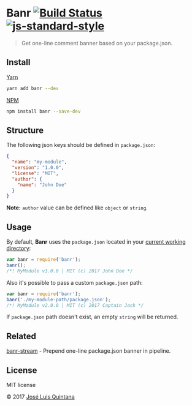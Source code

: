 # Banr [![Build Status](https://travis-ci.org/joseluisq/banr.svg?branch=master)](https://travis-ci.org/joseluisq/banr) [![js-standard-style](https://img.shields.io/badge/code%20style-standard-brightgreen.svg)](http://standardjs.com/)
> Get one-line comment banner based on your package.json.

## Install

[Yarn](https://yarnpkg.com)

```sh
yarn add banr --dev
```

[NPM](https://www.npmjs.com)

```sh
npm install banr --save-dev
```

## Structure
The following json keys should be defined in `package.json`:

```json
{
  "name": "my-module",
  "version": "1.0.0",
  "license": "MIT",
  "author": {
    "name": "John Doe"
  }
}
```

__Note:__ `author` value can be defined like `object` or `string`.

## Usage

By default, __Banr__ uses the `package.json` located in your [current working directory](https://nodejs.org/api/process.html#process_process_cwd):

```js
var banr = require('banr');
banr();
/*! MyModule v1.0.0 | MIT (c) 2017 John Doe */
```

Also it's possible to pass a custom `package.json` path:

```js
var banr = require('banr');
banr('./my-module-path/package.json');
/*! MyModule v2.0.0 | MIT (c) 2017 Captain Jack */
```

If `package.json` path doesn't exist, an empty `string` will be returned.

## Related
[banr-stream](https://github.com/joseluisq/banr-stream) - Prepend one-line package.json banner in pipeline.

## License
MIT license

© 2017 [José Luis Quintana](http://git.io/joseluisq)
